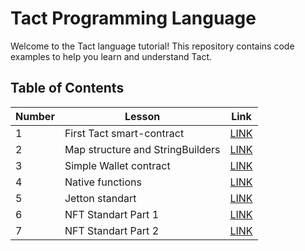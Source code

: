 # Tact Programming Language

Welcome to the Tact language tutorial! This repository contains code examples to help you learn and understand Tact.

## Table of Contents

| Number  | Lesson | Link |
| ------------- | ------------- | ------------- |
| 1  | First Tact smart-contract| [LINK](./lesson1/)  |
| 2  | Map structure and StringBuilders| [LINK](./lesson2/)  |
| 3  | Simple Wallet contract| [LINK](./lesson3/)  |
| 4  | Native functions| [LINK](./lesson4/)  |
| 5  | Jetton standart| [LINK](./lesson5/)  |
| 6  | NFT Standart Part 1| [LINK](./lesson6/)  |
| 7  | NFT Standart Part 2| [LINK](./lesson7/)  |


